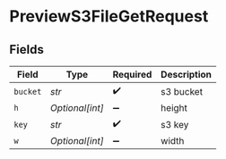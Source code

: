 # PreviewS3FileGetRequest


## Fields

| Field              | Type               | Required           | Description        |
| ------------------ | ------------------ | ------------------ | ------------------ |
| `bucket`           | *str*              | :heavy_check_mark: | s3 bucket          |
| `h`                | *Optional[int]*    | :heavy_minus_sign: | height             |
| `key`              | *str*              | :heavy_check_mark: | s3 key             |
| `w`                | *Optional[int]*    | :heavy_minus_sign: | width              |